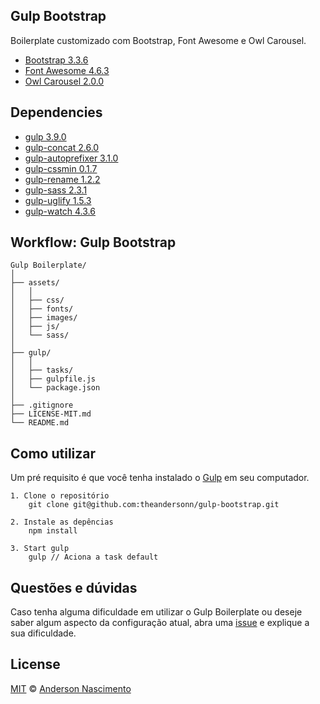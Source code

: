 ## Gulp Bootstrap
Boilerplate customizado com Bootstrap, Font Awesome e Owl Carousel.

* [Bootstrap 3.3.6](http://getbootstrap.com/) 
* [Font Awesome 4.6.3](http://fontawesome.io/) 
* [Owl Carousel 2.0.0](http://www.owlcarousel.owlgraphic.com/) 

## Dependencies

* [gulp 3.9.0](http://gulpjs.com) 
* [gulp-concat 2.6.0](https://www.npmjs.com/package/gulp-concat)
* [gulp-autoprefixer 3.1.0](https://www.npmjs.com/package/gulp-autoprefixer)
* [gulp-cssmin 0.1.7](https://www.npmjs.com/package/gulp-cssmin)
* [gulp-rename 1.2.2](https://www.npmjs.com/package/gulp-rename)
* [gulp-sass 2.3.1](https://www.npmjs.com/package/gulp-sass)
* [gulp-uglify 1.5.3](https://www.npmjs.com/package/gulp-uglify)
* [gulp-watch 4.3.6](https://www.npmjs.com/package/gulp-watch)

## Workflow: Gulp Bootstrap
```
Gulp Boilerplate/
│
├── assets/
│   │
│   ├── css/
│   ├── fonts/
│   ├── images/
│   ├── js/
│   └── sass/
│
├── gulp/
│   │
│   ├── tasks/
│   ├── gulpfile.js
│   └── package.json
│
├── .gitignore
├── LICENSE-MIT.md
└── README.md
```

## Como utilizar
Um pré requisito é que você tenha instalado o [Gulp](http://gulpjs.com/) em seu computador.

```
1. Clone o repositório
    git clone git@github.com:theandersonn/gulp-bootstrap.git
```

```
2. Instale as depências
    npm install
```

```
3. Start gulp
    gulp // Aciona a task default
```

## Questões e dúvidas
Caso tenha alguma dificuldade em utilizar o Gulp Boilerplate ou deseje saber algum aspecto da configuração atual, abra uma [issue](https://github.com/theandersonn/gulp-bootstrap/issues/new) e explique a sua dificuldade.

## License

[MIT](https://github.com/theandersonn/gulp-bootstrap/blob/master/LICENSE-MIT.md) © [Anderson Nascimento](https://github.com/theandersonn)
